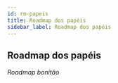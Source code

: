 ```yaml
---
id: rm-papeis
title: Roadmap dos papéis
sidebar_label: Roadmap dos papéis
---
```


## Roadmap dos papéis

*Roadmap bonitão*

